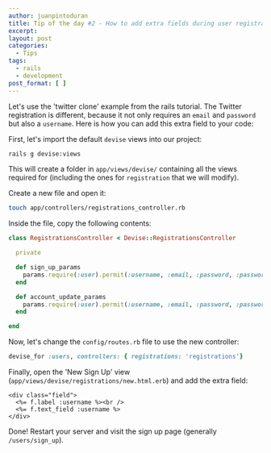 ```yaml
---
author: juanpintoduran
title: Tip of the day #2 - How to add extra fields during user registration with Devise
excerpt:
layout: post
categories:
  - Tips
tags:
  - rails
  - development
post_format: [ ]
---
```


Let's use the 'twitter clone' example from the rails tutorial. The Twitter registration is different, because it not only requires an `email` and `password` but also a `username`. Here is how you can add this extra field to your code:

First, let's import the default `devise` views into our project:

```bash
rails g devise:views
```

This will create a folder in `app/views/devise/` containing all the views required for (including the ones for `registration` that we will modify).

Create a new file and open it:

```bash
touch app/controllers/registrations_controller.rb
```

Inside the file, copy the following contents:

```ruby
class RegistrationsController < Devise::RegistrationsController

  private

  def sign_up_params
    params.require(:user).permit(:username, :email, :password, :password_confirmation)
  end

  def account_update_params
    params.require(:user).permit(:username, :email, :password, :password_confirmation, :current_password)
  end

end
```

Now, let's change the `config/routes.rb` file to use the new controller:

```ruby
devise_for :users, controllers: { registrations: 'registrations'}
```

Finally, open the 'New Sign Up' view (`app/views/devise/registrations/new.html.erb`) and add the extra field:

```erb
<div class="field">
  <%= f.label :username %><br />
  <%= f.text_field :username %>
</div>
```

Done! Restart your server and visit the sign up page (generally `/users/sign_up`).
